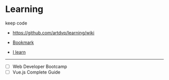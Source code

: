 # Learning

keep code

- https://github.com/artdvp/learning/wiki

- [Bookmark](/md/bookmarkcode.md)

- [I learn](/project/README.md)

-----

- [ ] Web Developer Bootcamp
- [ ] Vue.js Complete Guide

